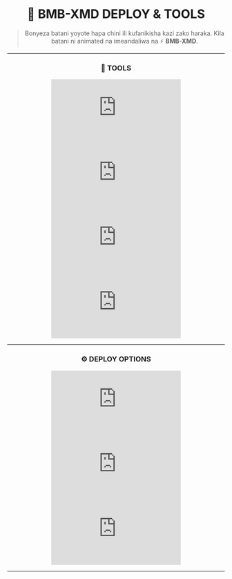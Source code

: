 <div align="center">

# 🚀 BMB-XMD DEPLOY & TOOLS

> Bonyeza batani yoyote hapa chini ili kufanikisha kazi zako haraka. Kila batani ni animated na imeandaliwa na ⚡ **BMB-XMD**.

---

### 🔧 TOOLS

[![FORK REPO](https://bmb-baton-code.vercel.app/fork_repo.html)](https://bmb-baton-code.vercel.app/fork_repo.html)  
[![FOLLOW GITHUB](https://bmb-baton-code.vercel.app/follow_dev.html)](https://bmb-baton-code.vercel.app/follow_dev.html)  
[![PAIR CODE](https://bmb-baton-code.vercel.app/pair_site.html)](https://bmb-baton-code.vercel.app/pair_site.html)  
[![QR CODE](https://bmb-baton-code.vercel.app/qr_code.html)](https://bmb-baton-code.vercel.app/qr_code.html)

---

### ⚙️ DEPLOY OPTIONS

[![DEPLOY HEROKU](https://bmb-baton-code.vercel.app/deploy_heroku.html)](https://bmb-baton-code.vercel.app/deploy_heroku.html)  
[![DEPLOY RENDER](https://bmb-baton-code.vercel.app/deploy_render.html)](https://bmb-baton-code.vercel.app/deploy_render.html)  
[![DEPLOY RAILWAY](https://bmb-baton-code.vercel.app/deploy_railway.html)](https://bmb-baton-code.vercel.app/deploy_railway.html)

---

</div>
